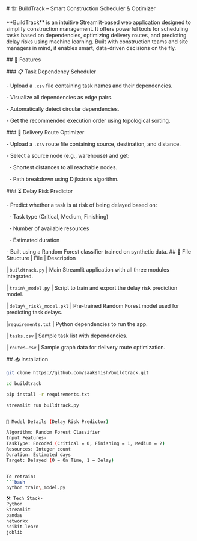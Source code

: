 \# 🏗️ BuildTrack – Smart Construction Scheduler \& Optimizer

\*\*BuildTrack\*\* is an intuitive Streamlit-based web application designed to simplify construction management. It offers powerful tools for scheduling tasks based on dependencies, optimizing delivery routes, and predicting delay risks using machine learning. Built with construction teams and site managers in mind, it enables smart, data-driven decisions on the fly.


\## 🚀 Features

\### 📋 Task Dependency Scheduler

\- Upload a `.csv` file containing task names and their dependencies.

\- Visualize all dependencies as edge pairs.

\- Automatically detect circular dependencies.

\- Get the recommended execution order using topological sorting.

\### 🚚 Delivery Route Optimizer

\- Upload a `.csv` route file containing source, destination, and distance.

\- Select a source node (e.g., warehouse) and get:

&nbsp; - Shortest distances to all reachable nodes.

&nbsp; - Path breakdown using Dijkstra’s algorithm.

\### ⏳ Delay Risk Predictor

\- Predict whether a task is at risk of being delayed based on:

&nbsp; - Task type (Critical, Medium, Finishing)

&nbsp; - Number of available resources

&nbsp; - Estimated duration

\- Built using a Random Forest classifier trained on synthetic data.
\## 📂 File Structure
| File                | Description                                                   

| `buildtrack.py`          | Main Streamlit application with all three modules integrated. 

| `train\_model.py`        | Script to train and export the delay risk prediction model.    

| `delay\_risk\_model.pkl` | Pre-trained Random Forest model used for predicting task delays. 

|`requirements.txt`        | Python dependencies to run the app.                            

| `tasks.csv`              | Sample task list with dependencies. 

| `routes.csv`             | Sample graph data for delivery route optimization. 


\## 📥 Installation

```bash
git clone https://github.com/saakshish/buildtrack.git

cd buildtrack

pip install -r requirements.txt

streamlit run buildtrack.py


🧠 Model Details (Delay Risk Predictor)

Algorithm: Random Forest Classifier
Input Features-
TaskType: Encoded (Critical = 0, Finishing = 1, Medium = 2)
Resources: Integer count
Duration: Estimated days
Target: Delayed (0 = On Time, 1 = Delay)


To retrain:
```bash
python train\_model.py

🛠️ Tech Stack-
Python
Streamlit
pandas
networkx
scikit-learn
joblib





